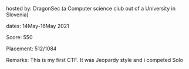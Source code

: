 hosted by: DragonSec (a Computer science club out of a University in Slovenia)

dates: 14May-16May 2021

Score: 550

Placement: 512/1084

Remarks: This is my first CTF. It was Jeopardy style and i competed Solo
